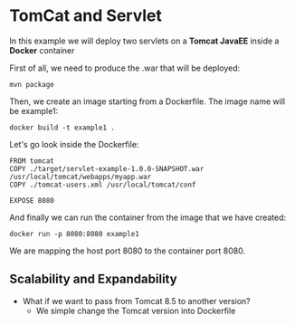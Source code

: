 # TomCat and Servlet

In this example we will deploy two servlets on a **Tomcat JavaEE** inside a **Docker** container

First of all, we need to produce the .war that will be deployed:
```
mvn package
```

Then, we create an image starting from a Dockerfile. The image name will be example1:
```
docker build -t example1 .
```
Let's go look inside the Dockerfile:
```
FROM tomcat
COPY ./target/servlet-example-1.0.0-SNAPSHOT.war /usr/local/tomcat/webapps/myapp.war
COPY ./tomcat-users.xml /usr/local/tomcat/conf

EXPOSE 8080
```

And finally we can run the container from the image that we have created:
```
docker run -p 8080:8080 example1
```

We are mapping the host port 8080 to the container port 8080.


## Scalability and Expandability

- What if we want to pass from Tomcat 8.5 to another version? 
    - We simple change the Tomcat version into Dockerfile